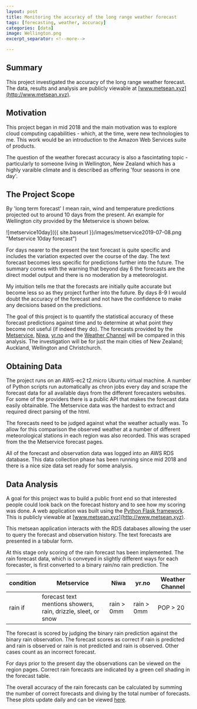 ```yaml
---
layout: post
title: Monitoring the accuracy of the long range weather forecast
tags: [forecasting, weather, accuracy]
categories: [data]
image: Wellington.png
excerpt_separator: <!--more-->

---
```


## Summary

This project investigated the accuracy of the long range weather forecast. The data, results and analysis are publicly viewable at [www.metsean.xyz](http://www.metsean.xyz). <!--more-->

## Motivation

This project began in mid 2018 and the main motivation was to explore cloud computing capabilities - which, at the time, were new technologies to me. This work would be an introduction to the Amazon Web Services suite of products.

The question of the weather forecast accuracy is also a fascintating topic - particularly to someone living in Wellington, New Zealand which has a highly varaible climate and is described as offering 'four seasons in one day'. 

## The Project Scope

By 'long term forecast' I mean rain, wind and temperature predictions projected out to around 10 days from the present. An example for Wellington city provided by the Metservice is shown below.

![metservice10day]({{ site.baseurl }}/images/metservice2019-07-08.png "Metservice 10day forecast")

For days nearer to the present the text forecast is quite specific and includes the variation expected over the course of the day. The text forecast becomes less specific for predictions further into the future. The summary comes with the warning that beyond day 6 the forecasts are the direct model output and there is no moderation by a meteorologist. 

My intuition tells me that the forecasts are initially quite accurate but become less so as they project further into the future. By days 8-9 I would doubt the accuracy of the forecast and not have the confidence to make any decisions based on the predictions.

The goal of this project is to quantify the statistical accuracy of these forecast predictions against time and to determine at what point they become not useful (if indeed they do). The forecasts provided by the [Metservice](www.metservice.co.nz), [Niwa](https://weather.niwa.co.nz/), [yr.no](www.yr.no) and the [Weather Channel](https://weather.com/) will be compared in this analysis. The investigation will be for just the main cities of New Zealand; Auckland, Wellington and Christchurch.

## Obtaining Data

The project runs on an AWS-ec2 t2.micro Ubuntu virtual machine. A number of Python scripts run automatically as chron jobs every day and scrape the forecast data for all available days from the different forecasters websites. For some of the providers there is a public API that makes the forecast data easily obtainable. The Metservice data was the hardest to extract and required direct parsing of the html.

The forecasts need to be judged against what the weather actually was. To allow for this comparison the observed weather at a number of different meteorological stations in each region was also recorded. This was scraped from the the Metservice forecast pages.

All of the forecast and observation data was logged into an AWS RDS database. This data collection phase has been running since mid 2018 and there is a nice size data set ready for some analysis.

## Data Analysis

A goal for this project was to build a public front end so that interested people could look back on the forecast history and to see how my scoring was done. A web application was built using the [Python Flask framework](http://flask.pocoo.org/). This is publicly viewable at [www.metsean.xyz](http://www.metsean.xyz).

This metsean application interacts with the RDS databases allowing the user to query the forecast and observation history. The text forecasts are presented in a tabular form.

At this stage only scoring of the rain forecast has been implemented. The rain forecast data, which is conveyed in slightly different ways for each forecaster, is first converted to a binary rain/no rain prediction. The 

| condition | Metservice | Niwa | yr.no | Weather Channel |
|-------|--------|--------|--------|--------|
|rain if | forecast text mentions showers, rain, drizzle, sleet, or snow | rain > 0mm | rain > 0mm | POP > 20 |
<!-- For the Metservice the prediction comes from the forecast text - if showers, rain, drizzle, sleet, or snow are mentioned then the forecast is considered to predict rain. For Niwa and yr.no the forecasted precipitation is given in mm - forcasts predicting totals > 0mm are considered predictions of rain. The weather.com forecasts give a probability of precipitation - values > 10 are considered predictions of rain. Rain is considered to have occurred if any of the observation stations recorded a total > 0mm.  -->

The forecast is scored by judging the binary rain prediction against the binary rain observation. The forecast scores as correct if rain is predicted and rain is observed or rain is not predicted and rain is observed. Other cases count as an incorrect forecast.

For days prior to the present day the observations can be viewed on the region pages. Correct rain forecasts are indicated by a green cell shading in the forecast table.

The overall accuracy of the rain forecasts can be calculated by summing the number of correct forecasts and diving by the total number of forecasts. These plots update daily and can be viewed [here](http://www.metsean.xyz/analysis-wellington).

